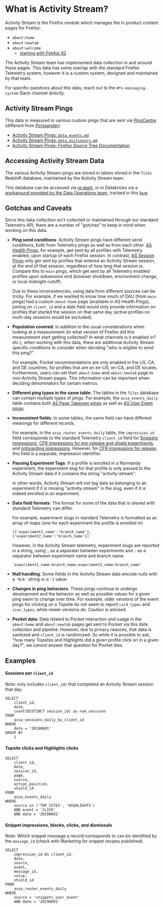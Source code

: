 # What is Activity Stream? 

Activity Stream is the Firefox module which manages the in product content pages for Firefox: 
* `about:home`
* `about:newtab`
* `about:welcome`
	- [starting with Firefox 62](https://bugzilla.mozilla.org/show_bug.cgi?id=1448918)

The Activity Stream team has implemented data collection in and around these pages. This data has some overlap with the standard Firefox Telemetry system, however it is a custom system, designed and maintained by that team. 

For specific questions about this data, reach out to the `#fx-messaging-system` Slack channel directly. 

## Activity Stream Pings

This data is measured in various custom pings that are sent via [PingCentre](https://github.com/mozilla/ping-centre) (different from [Pingsender](https://firefox-source-docs.mozilla.org/toolkit/components/telemetry/telemetry/internals/pingsender.html)). 

* [Activity Stream Pings: `data_events.md`](https://github.com/mozilla/activity-stream/blob/master/docs/v2-system-addon/data_events.md)
* [Activity Stream Pings: `data_dictionary.md`](https://github.com/mozilla/activity-stream/blob/master/docs/v2-system-addon/data_dictionary.md)
* [Activity Stream Pings: Firefox Source Tree Documentation](https://firefox-source-docs.mozilla.org/browser/components/newtab/docs/v2-system-addon/data_dictionary.html)

## Accessing Activity Stream Data

The various Activity Stream pings are stored in tables stored in the `Tiles` Redshift database, maintained by the Activity Stream team. 

This database can be accessed via [re:dash](https://sql.telemetry.mozilla.org/), or in Databricks via a [workaround provided by the Data Operations team](https://dbc-caf9527b-e073.cloud.databricks.com/#notebook/155100/command/155102), tracked in this [bug](https://bugzilla.mozilla.org/show_bug.cgi?id=1272388#c16). 



## Gotchas and Caveats

Since this data collection isn't collected or maintained through our standard Telemetry API, there are a number of "gotchas" to keep in mind when working on this data. 

* **Ping send conditions**: Activity Stream pings have different send conditions, both from Telemetry pings as well as from each other. [AS Health Pings](https://github.com/mozilla/activity-stream/blob/master/docs/v2-system-addon/data_events.md#health-ping), for example, get sent by all profiles with Telemetry enabled, upon startup of each Firefox session. In contrast, [AS Session Pings](https://github.com/mozilla/activity-stream/blob/master/docs/v2-system-addon/data_events.md#session-end-pings) only get sent by profiles that entered an Activity Stream session, at the end of that session, regardless of how long that session is. Compare this to `main` pings, which get sent by all Telemetry enabled profiles upon subsession end (browser shutdown, environment change, or local midnight cutoff). 

	Due to these inconsistencies, using data from different sources can be tricky. For example, if we wanted to know how much of DAU (from `main` pings) had a custom `about:home` page (available in AS Health Pings), joining on `client_id` and a date field would only provide information on profiles that started the session on that same day (active profiles on multi-day sessions would be excluded). 

* **Population covered**: In addition to the usual considerations when looking at a measurement (in what version of Firefox did this measurement start getting collected? In what channels is it enabled in? etc.), when working with this data, there are additional Activity Stream specific conditions to consider when deciding "who is eligible to send this ping?"

	For example, Pocket recommendations are only enabled in the US, CA, and DE countries, for profiles that are on en-US, en-CA, and DE locales. Furthermore, users can set their `about:home` and `about:newtab` page to non-Activity Stream pages. This information can be important when deciding denominators for certain metrics. 

* **Different ping types in the same table**: The tables in the `Tiles` database can contain multiple types of pings. For example, the `assa_events_daily` table contains both [AS Page Takeover pings](https://github.com/mozilla/activity-stream/blob/master/docs/v2-system-addon/data_events.md#page-takeover-ping) as well as [AS User Event pings](https://github.com/mozilla/activity-stream/blob/master/docs/v2-system-addon/data_events.md#user-event-pings). 

* **Inconsistent fields**: In some tables, the same field can have different meanings for different records. 

	For example, in the `assa_router_events_daily` table, the `impression_id` field corresponds to the standard Telemetry `client_id` field for [Snippets impressions](https://github.com/mozilla/activity-stream/blob/master/docs/v2-system-addon/data_events.md#snippets-impression), [CFR impressions for pre-release and shield experiments](https://github.com/mozilla/activity-stream/blob/master/docs/v2-system-addon/data_events.md#cfr-impression-for-all-the-prerelease-channels-and-shield-experiment), and [onboarding impressions](https://github.com/mozilla/activity-stream/blob/master/docs/v2-system-addon/data_events.md#onboarding-impression). However, for [CFR impressions for release](https://github.com/mozilla/activity-stream/blob/master/docs/v2-system-addon/data_events.md#cfr-impression-for-the-release-channel), this field is a separate, impression identifier. 

* **Passing Experiment Tags**: If a profile is enrolled in a Normandy experiment, the experiment slug for that profile is only passed to the Activity Stream data if it contains the string "activity-stream". 

	In other words, Activity Stream will not tag data as belonging to an experiment if it is missing "activity-stream" in the slug, even if it is indeed enrolled in an experiment. 

* **Data field formats**: The format for some of the data that is shared with standard Telemetry can differ. 

	For example, experiment slugs in standard Telemetry is formatted as an array of maps (one for each experiment the profile is enrolled in) 

	`[{'experiment1_name':'branch_name'}, {'experiment2_name':'branch_name'}]`

	However, in the Activity Stream telemetry, experiment slugs are reported in a string, using `;` as a separater between experiments and `:` as a separator between experiment name and branch name. 

	`'experiment1_name:branch_name;experiment2_name:branch_name'`

* **Null handling**: Some fields in the Activity Stream data encode nulls with a `'N/A'` string or a `-1` value. 

* **Changes in ping behaviors**: These pings continue to undergo development and the behavior as well as possible values for a given ping seem to change over time. For example, older versions of the event pings for clicking on a Topsite do not seem to report `card_types` and `icon_types`, while newer versions do. Caution is advised. 

* **Pocket data**: Data related to Pocket interaction and usage in the `about:home` and `about:newtab` pages get sent to Pocket via this data collection and pipeline. However, due to privacy reasons, that data is sanitized and `client_id` is randomized. So while it is possible to ask, "how many Topsites and Highlights did a given profile click on in a given day?", we cannot answer that question for Pocket tiles. 


## Examples

#### Sessions per `client_id`

Note: only includes `client_ids` that completed an Activity Stream session that day. 

```
SELECT
	client_id, 
	date, 
	count(DISTINCT session_id) as num_sessions
FROM
	assa_sessions_daily_by_client_id
WHERE
	date = '20190601' 
GROUP BY 
	1
```


#### Topsite clicks and Highlights clicks

```
SELECT
	client_id, 
	date, 
	session_id,
	page, 
	source, 
	action_position, 
	shield_id
FROM
	assa_events_daily
WHERE
	source in ('TOP_SITES', 'HIGHLIGHTS')
	AND event = 'CLICK'
	AND date = '20190601' 
```

#### Snippet impressions, blocks, clicks, and dismissals

Note: Which snippet message a record corresponds to can be identified by the `message_id` (check with Marketing for snippet recipes published). 

```
SELECT 
    impression_id AS client_id, 
    date, 
    source,
    event,
    message_id, 
    value,
    shield_id
FROM 
	assa_router_events_daily
WHERE 
	source = 'snippets_user_event'
  	AND date = '20190601'
```







